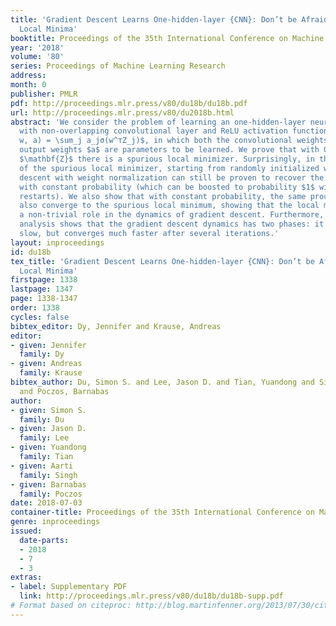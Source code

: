 ```yaml
---
title: 'Gradient Descent Learns One-hidden-layer {CNN}: Don’t be Afraid of Spurious
  Local Minima'
booktitle: Proceedings of the 35th International Conference on Machine Learning
year: '2018'
volume: '80'
series: Proceedings of Machine Learning Research
address: 
month: 0
publisher: PMLR
pdf: http://proceedings.mlr.press/v80/du18b/du18b.pdf
url: http://proceedings.mlr.press/v80/du2018b.html
abstract: 'We consider the problem of learning an one-hidden-layer neural network
  with non-overlapping convolutional layer and ReLU activation function, i.e., $f(Z;
  w, a) = \sum_j a_jσ(w^⊤Z_j)$, in which both the convolutional weights $w$ and the
  output weights $a$ are parameters to be learned. We prove that with Gaussian input
  $\mathbf{Z}$ there is a spurious local minimizer. Surprisingly, in the presence
  of the spurious local minimizer, starting from randomly initialized weights, gradient
  descent with weight normalization can still be proven to recover the true parameters
  with constant probability (which can be boosted to probability $1$ with multiple
  restarts). We also show that with constant probability, the same procedure could
  also converge to the spurious local minimum, showing that the local minimum plays
  a non-trivial role in the dynamics of gradient descent. Furthermore, a quantitative
  analysis shows that the gradient descent dynamics has two phases: it starts off
  slow, but converges much faster after several iterations.'
layout: inproceedings
id: du18b
tex_title: 'Gradient Descent Learns One-hidden-layer {CNN}: Don’t be Afraid of Spurious
  Local Minima'
firstpage: 1338
lastpage: 1347
page: 1338-1347
order: 1338
cycles: false
bibtex_editor: Dy, Jennifer and Krause, Andreas
editor:
- given: Jennifer
  family: Dy
- given: Andreas
  family: Krause
bibtex_author: Du, Simon S. and Lee, Jason D. and Tian, Yuandong and Singh, Aarti
  and Poczos, Barnabas
author:
- given: Simon S.
  family: Du
- given: Jason D.
  family: Lee
- given: Yuandong
  family: Tian
- given: Aarti
  family: Singh
- given: Barnabas
  family: Poczos
date: 2018-07-03
container-title: Proceedings of the 35th International Conference on Machine Learning
genre: inproceedings
issued:
  date-parts:
  - 2018
  - 7
  - 3
extras:
- label: Supplementary PDF
  link: http://proceedings.mlr.press/v80/du18b/du18b-supp.pdf
# Format based on citeproc: http://blog.martinfenner.org/2013/07/30/citeproc-yaml-for-bibliographies/
---
```


